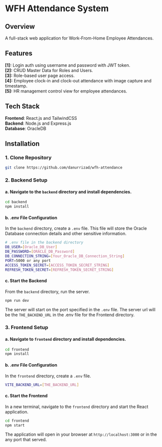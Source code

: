 # WFH Attendance System

## Overview
A full-stack web application for Work-From-Home Employee Attendances.

## Features
**[1]:** Login auth using username and password with JWT token.
<br>
**[2]:** CRUD Master Data for Roles and Users.
<br>
**[3]:** Role-based user page access.
<br>
**[4]:** Employee clock-in and clock-out attendance with image capture and timestamp.
<br>
**[5]:** HR management control view for employee attendances.


## Tech Stack
**Frontend**: React.js and TailwindCSS 
<br>
**Backend**: Node.js and Express.js
<br>
**Database**: OracleDB

## Installation
### 1. Clone Repository
```bash
git clone https://github.com/danurrizad/wfh-attendance
```

### 2. Backend Setup

#### a. Navigate to the `backend` directory and install dependencies.
```bash
cd backend
npm install
```

#### b. .env File Configuration
In the `backend` directory, create a `.env` file. This file will store the Oracle Database connection details and other sensitive information.
```bash
# .env file in the backend directory
DB_USER=[Oracle_DB_User]
DB_PASSWORD=[ORACLE_DB_Password]
DB_CONNECTION_STRING=[Your_Oracle_DB_Connection_String]
PORT=5000 or any port
ACCESS_TOKEN_SECRET=[ACCESS_TOKEN_SECRET_STRING]
REFRESH_TOKEN_SECRET=[REFRESH_TOKEN_SECRET_STRING]
```

#### c. Start the Backend
From the `backend` directory, run the server.
```bash
npm run dev
```
The server will start on the port specified in the `.env` file. The server url will be the `THE_BACKEND_URL` in the .env file for the Frontend directory.

### 3. Frontend Setup

#### a. Navigate to `frontend` directory and install dependencies.
```bash
cd frontend
npm install
```

#### b. .env File Configuration
In the `frontend` directory, create a `.env` file.
```bash
VITE_BACKEND_URL=[THE_BACKEND_URL]
```

#### c. Start the Frontend
In a new terminal, navigate to the `frontend` directory and start the React application.
```bash
cd frontend
npm start
```
The application will open in your browser at `http://localhost:3000` or in the any port that served.

